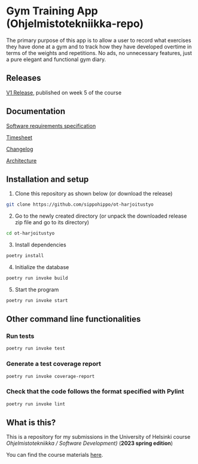 
# Gym Training App (Ohjelmistotekniikka-repo)

The primary purpose of this app is to allow a user to record what exercises they have done at a gym and to track how they have developed overtime in terms of the weights and repetitions. No ads, no unnecessary features, just a pure elegant and functional gym diary. 

## Releases

[V1 Release](https://github.com/sippohippo/ot-harjoitustyo/releases/tag/viikko5), published on week 5 of the course


## Documentation

[Software requirements specification](https://github.com/sippohippo/ot-harjoitustyo/blob/master/dokumentaatio/vaatimusmaarittely.md)

[Timesheet](https://github.com/sippohippo/ot-harjoitustyo/blob/master/dokumentaatio/timesheet.md)

[Changelog](https://github.com/sippohippo/ot-harjoitustyo/blob/master/dokumentaatio/changelog.md)

[Architecture](https://github.com/sippohippo/ot-harjoitustyo/blob/master/dokumentaatio/arkkitehtuuri.md)

## Installation and setup

1. Clone this repository as shown below (or download the release)

```bash
git clone https://github.com/sippohippo/ot-harjoitustyo
```

2. Go to the newly created directory (or unpack the downloaded release zip file and go to its directory)

```bash
cd ot-harjoitustyo
```

3. Install dependencies

```bash
poetry install
```

4. Initialize the database

```bash
poetry run invoke build
```

5. Start the program

```bash
poetry run invoke start
```

## Other command line functionalities

### Run tests

```bash
poetry run invoke test
```

### Generate a test coverage report

```bash
poetry run invoke coverage-report
```

### Check that the code follows the format specified with Pylint

```bash
poetry run invoke lint
```

## What is this?

This is a repository for my submissions in the University of Helsinki course *Ohjelmistotekniikka / Software Development)* (**2023 spring edition**)

You can find the course materials [here](https://ohjelmistotekniikka-hy.github.io). 

